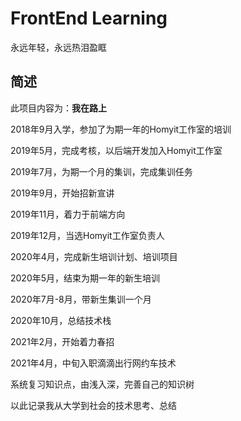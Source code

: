 # FrontEnd Learning

永远年轻，永远热泪盈眶

## 简述

此项目内容为：**我在路上**

2018年9月入学，参加了为期一年的Homyit工作室的培训

2019年5月，完成考核，以后端开发加入Homyit工作室

2019年7月，为期一个月的集训，完成集训任务

2019年9月，开始招新宣讲

2019年11月，着力于前端方向

2019年12月，当选Homyit工作室负责人

2020年4月，完成新生培训计划、培训项目

2020年5月，结束为期一年的新生培训

2020年7月-8月，带新生集训一个月

2020年10月，总结技术栈

2021年2月，开始着力春招

2021年4月，中旬入职滴滴出行网约车技术

系统复习知识点，由浅入深，完善自己的知识树

以此记录我从大学到社会的技术思考、总结
